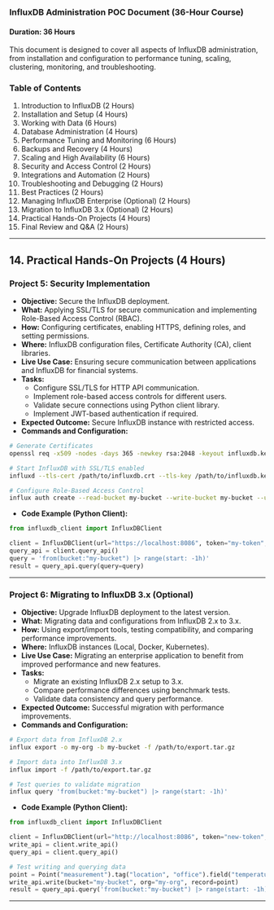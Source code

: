 ### InfluxDB Administration POC Document (36-Hour Course)

#### **Duration:** 36 Hours

This document is designed to cover all aspects of InfluxDB administration, from installation and configuration to performance tuning, scaling, clustering, monitoring, and troubleshooting.

### **Table of Contents**
1. Introduction to InfluxDB (2 Hours)
2. Installation and Setup (4 Hours)
3. Working with Data (6 Hours)
4. Database Administration (4 Hours)
5. Performance Tuning and Monitoring (6 Hours)
6. Backups and Recovery (4 Hours)
7. Scaling and High Availability (6 Hours)
8. Security and Access Control (2 Hours)
9. Integrations and Automation (2 Hours)
10. Troubleshooting and Debugging (2 Hours)
11. Best Practices (2 Hours)
12. Managing InfluxDB Enterprise (Optional) (2 Hours)
13. Migration to InfluxDB 3.x (Optional) (2 Hours)
14. Practical Hands-On Projects (4 Hours)
15. Final Review and Q&A (2 Hours)

---

## **14. Practical Hands-On Projects (4 Hours)**

### **Project 5: Security Implementation**
- **Objective:** Secure the InfluxDB deployment.
- **What:** Applying SSL/TLS for secure communication and implementing Role-Based Access Control (RBAC).
- **How:** Configuring certificates, enabling HTTPS, defining roles, and setting permissions.
- **Where:** InfluxDB configuration files, Certificate Authority (CA), client libraries.
- **Live Use Case:** Ensuring secure communication between applications and InfluxDB for financial systems.
- **Tasks:**
  - Configure SSL/TLS for HTTP API communication.
  - Implement role-based access controls for different users.
  - Validate secure connections using Python client library.
  - Implement JWT-based authentication if required.
- **Expected Outcome:** Secure InfluxDB instance with restricted access.
- **Commands and Configuration:**
```bash
# Generate Certificates
openssl req -x509 -nodes -days 365 -newkey rsa:2048 -keyout influxdb.key -out influxdb.crt

# Start InfluxDB with SSL/TLS enabled
influxd --tls-cert /path/to/influxdb.crt --tls-key /path/to/influxdb.key

# Configure Role-Based Access Control
influx auth create --read-bucket my-bucket --write-bucket my-bucket --user admin
```

- **Code Example (Python Client):**
```python
from influxdb_client import InfluxDBClient

client = InfluxDBClient(url="https://localhost:8086", token="my-token", org="my-org", verify_ssl=True)
query_api = client.query_api()
query = 'from(bucket:"my-bucket") |> range(start: -1h)'
result = query_api.query(query=query)
```

---

### **Project 6: Migrating to InfluxDB 3.x (Optional)**
- **Objective:** Upgrade InfluxDB deployment to the latest version.
- **What:** Migrating data and configurations from InfluxDB 2.x to 3.x.
- **How:** Using export/import tools, testing compatibility, and comparing performance improvements.
- **Where:** InfluxDB instances (Local, Docker, Kubernetes).
- **Live Use Case:** Migrating an enterprise application to benefit from improved performance and new features.
- **Tasks:**
  - Migrate an existing InfluxDB 2.x setup to 3.x.
  - Compare performance differences using benchmark tests.
  - Validate data consistency and query performance.
- **Expected Outcome:** Successful migration with performance improvements.
- **Commands and Configuration:**
```bash
# Export data from InfluxDB 2.x
influx export -o my-org -b my-bucket -f /path/to/export.tar.gz

# Import data into InfluxDB 3.x
influx import -f /path/to/export.tar.gz

# Test queries to validate migration
influx query 'from(bucket:"my-bucket") |> range(start: -1h)'
```

- **Code Example (Python Client):**
```python
from influxdb_client import InfluxDBClient

client = InfluxDBClient(url="http://localhost:8086", token="new-token", org="my-org")
write_api = client.write_api()
query_api = client.query_api()

# Test writing and querying data
point = Point("measurement").tag("location", "office").field("temperature", 25.3)
write_api.write(bucket="my-bucket", org="my-org", record=point)
result = query_api.query('from(bucket:"my-bucket") |> range(start: -1h)')
```

---
